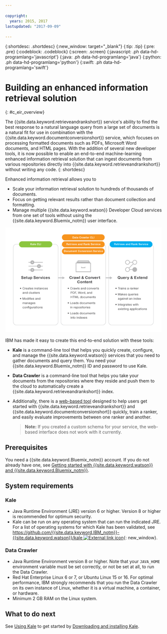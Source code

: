 ```yaml
---

copyright:
  years: 2015, 2017
lastupdated: "2017-09-09"

---
```


{:shortdesc: .shortdesc}
{:new_window: target="_blank"}
{:tip: .tip}
{:pre: .pre}
{:codeblock: .codeblock}
{:screen: .screen}
{:javascript: .ph data-hd-programlang='javascript'}
{:java: .ph data-hd-programlang='java'}
{:python: .ph data-hd-programlang='python'}
{:swift: .ph data-hd-programlang='swift'}

# Building an enhanced information retrieval solution
{: #c_eir_overview}

The {{site.data.keyword.retrieveandrankshort}} service's ability to find the best response to a natural language query from a large set of documents is a natural fit for use in combination with the {{site.data.keyword.documentconversionshort}} service, which focuses on processing formatted documents such as PDFs, Microsoft Word documents, and HTML pages. With the addition of several new developer tools, it is now possible to enable an end-to-end machine-learning enhanced information retrieval solution that can ingest documents from various repositories directly into {{site.data.keyword.retrieveandrankshort}} without writing any code.
{: shortdesc}

Enhanced information retrieval allows you to

-   Scale your information retrieval solution to hundreds of thousands of documents.
-   Focus on getting relevant results rather than document collection and formatting.
-   Manage multiple {{site.data.keyword.watson}} Developer Cloud services from one set of tools without using the {{site.data.keyword.Bluemix_notm}} user interface.

![Enhanced Information Retrieval workflow](images/eir_workflow.png)

IBM has made it easy to create this end-to-end solution with these tools:

-   **Kale** is a command-line tool that helps you quickly create, configure, and manage the {{site.data.keyword.watson}} services that you need to gather documents and query them. You need your {{site.data.keyword.Bluemix_notm}} ID and password to use Kale.
-   **Data Crawler** is a command-line tool that helps you take your documents from the repositories where they reside and push them to the cloud to automatically create a {{site.data.keyword.retrieveandrankshort}} index.
-   Additionally, there is a [web-based tool](/docs/services/retrieve-and-rank/ranker-tooling.html) designed to help users get started with {{site.data.keyword.retrieveandrankshort}} and {{site.data.keyword.documentconversionshort}} quickly, train a ranker, and easily evaluate improvements between one ranker and another.

    > **Note:** If you created a custom schema for your service, the web-based interface does not work with it currently.

## Prerequisites

You need a {{site.data.keyword.Bluemix_notm}} account. If you do not already have one, see [Getting started with {{site.data.keyword.watson}} and {{site.data.keyword.Bluemix_notm}}](/docs/services/watson/index.html).

## System requirements

### Kale

-   Java Runtime Environment (JRE) version 6 or higher. Version 8 or higher is recommended for optimum security.
-   Kale can be run on any operating system that can run the indicated JRE. For a list of operating systems for which Kale has been validated, see [https://github.com/{{site.data.keyword.IBM_notm}}-{{site.data.keyword.watson}}/kale ![External link icon](../../icons/launch-glyph.svg "External link icon")](https://github.com/IBM-Watson/kale){: new_window}.

### Data Crawler

-   Java Runtime Environment version 8 or higher. Note that your `JAVA_HOME` environment variable must be set correctly, or not be set at all, to run the Data Crawler.
-   Red Hat Enterprise Linux 6 or 7, or Ubuntu Linux 15 or 16. For optimal performance, IBM strongly recommends that you run the Data Crawler on its own instance of Linux, whether it is a virtual machine, a container, or hardware.
-   Minimum 2 GB RAM on the Linux system.

## What to do next

See [Using Kale](/docs/services/retrieve-and-rank/using-kale.html) to get started by [Downloading and installing Kale](/docs/services/retrieve-and-rank/using-kale.html#c_kale_install).
